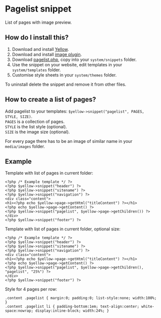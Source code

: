 Pagelist snippet
================
List of pages with image preview.

How do I install this?
----------------------
1. Download and install [Yellow](https://github.com/datenstrom/yellow/).  
2. Download and install [image plugin](https://github.com/datenstrom/yellow-extensions/tree/master/plugins/image).  
3. Download [pagelist.php](pagelist.php?raw=true), copy into your `system/snippets` folder.  
4. Use the snippet on your website, edit templates in your `system/templates` folder.
5. Customise style sheets in your `system/themes` folder.
To uninstall delete the snippet and remove it from other files.

How to create a list of pages?
------------------------------
Add pagelist to your templates: `$yellow->snippet("pagelist", PAGES, STYLE, SIZE)`.  
`PAGES` is a collection of pages.  
`STYLE` is the list style (optional).  
`SIZE` is the image size (optional).

For every page there has to be an image of similar name in your `media/images` folder.

Example
-------
Template with list of pages in current folder:

    <?php /* Example template */ ?>
    <?php $yellow->snippet("header") ?>
    <?php $yellow->snippet("sitename") ?>
    <?php $yellow->snippet("navigation") ?>
    <div class="content">
    <h1><?php echo $yellow->page->getHtml("titleContent") ?></h1>
    <?php echo $yellow->page->getContent() ?>
    <?php $yellow->snippet("pagelist", $yellow->page->getChildren()) ?>
    </div>
    <?php $yellow->snippet("footer") ?>

Template with list of pages in current folder, optional size:

    <?php /* Example template */ ?>
    <?php $yellow->snippet("header") ?>
    <?php $yellow->snippet("sitename") ?>
    <?php $yellow->snippet("navigation") ?>
    <div class="content">
    <h1><?php echo $yellow->page->getHtml("titleContent") ?></h1>
    <?php echo $yellow->page->getContent() ?>
    <?php $yellow->snippet("pagelist", $yellow->page->getChildren(), "pagelist", "25%") ?>
    </div>
    <?php $yellow->snippet("footer") ?>

Style for 4 pages per row:

    .content .pagelist { margin:0; padding:0; list-style:none; width:100%; }
    .content .pagelist li { padding-bottom:1em; text-align:center; white-space:nowrap; display:inline-block; width:24%; }